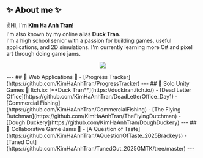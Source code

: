 ## ✨ About me ✨
✌️Hi, I'm **Kim Ha Anh Tran**!<br>
I'm also known by my online alias **Duck Tran.** <br>
I'm a high school senior with a passion for building games, useful applications, and 2D simulations. I'm currently learning more C# and pixel art through doing game jams.<br>


<p align="center">
  <a href="https://skillicons.dev">
    <img src="https://skillicons.dev/icons?i=unity,cs,py,js,html,css" />
  </a>
</p>
---
## 🍑 Web Applications 🍑
- [Progress Tracker](https://github.com/KimHaAnhTran/ProgressTracker)
---
## 🍊 Solo Unity Games 🍊
Itch.io: [**Duck Tran**](https://ducktran.itch.io/)
- [Dead Letter Office](https://github.com/KimHaAnhTran/DeadLetterOffice_Day1)
- [Commercial Fishing](https://github.com/KimHaAnhTran/CommercialFishing)
- [The Flying Dutchman](https://github.com/KimHaAnhTran/TheFlyingDutchman)
- [Dough Duckery](https://github.com/KimHaAnhTran/DoughDuckery)
---
## 🍋 Collaborative Game Jams 🍋
- [A Question of Taste](https://github.com/KimHaAnhTran/AQuestionOfTaste_2025Brackeys)
- [Tuned Out](https://github.com/KimHaAnhTran/TunedOut_2025GMTK/tree/master)
---



<!--
**KimHaAnhTran/KimHaAnhTran** is a ✨ _special_ ✨ repository because its `README.md` (this file) appears on your GitHub profile.

Here are some ideas to get you started:

- 🔭 I’m currently working on ...
- 🌱 I’m currently learning ...
- 👯 I’m looking to collaborate on ...
- 🤔 I’m looking for help with ...
- 💬 Ask me about ...
- 📫 How to reach me: ...
- 😄 Pronouns: ...
- ⚡ Fun fact: ...
-->
